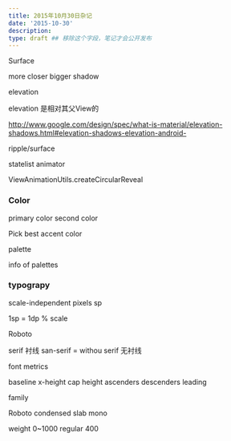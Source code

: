 ```yaml
---
title: 2015年10月30日杂记
date: '2015-10-30'
description:
type: draft ## 移除这个字段，笔记才会公开发布
---
```



Surface




more closer bigger shadow

elevation

elevation 是相对其父View的


http://www.google.com/design/spec/what-is-material/elevation-shadows.html#elevation-shadows-elevation-android-


ripple/surface

statelist animator

ViewAnimationUtils.createCircularReveal

### Color

primary color
second color


Pick best accent color

palette

info of palettes


### typograpy

scale-independent pixels sp

1sp = 1dp % scale

Roboto

serif 衬线
san-serif = withou serif 无衬线

font metrics

baseline
x-height
cap height
ascenders
descenders
leading


family

Roboto condensed slab mono

weight 0~1000  regular 400


